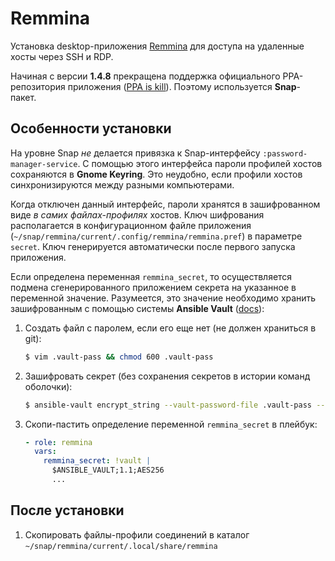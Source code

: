 # Remmina

Установка desktop-приложения [Remmina](https://remmina.org/) для
доступа на удаленные хосты через SSH и RDP.

Начиная с версии **1.4.8** прекращена поддержка официального PPA-репозитория
приложения ([PPA is kill](https://remmina.org/oh-flatpak/)). Поэтому используется **Snap**-пакет.

## Особенности установки

На уровне Snap *не* делается привязка к Snap-интерфейсу `:password-manager-service`.
С помощью этого интерфейса пароли профилей хостов сохраняются в **Gnome Keyring**.
Это неудобно, если профили хостов синхронизируются между разными компьютерами.

Когда отключен данный интерфейс, пароли хранятся в зашифрованном виде
_в самих файлах-профилях_ хостов. Ключ шифрования располагается
в конфигурационном файле приложения (`~/snap/remmina/current/.config/remmina/remmina.pref`)
в параметре `secret`. Ключ генерируется автоматически после первого
запуска приложения.

Если определена переменная `remmina_secret`, то осуществляется подмена сгенерированного приложением
секрета на указанное в переменной значение. Разумеется, это значение необходимо хранить
зашифрованным с помощью системы **Ansible Vault** ([docs](https://docs.ansible.com/ansible/latest/user_guide/vault.html)):

1. Создать файл с паролем, если его еще нет (не должен храниться в git):

   ```bash
   $ vim .vault-pass && chmod 600 .vault-pass
   ```

1. Зашифровать секрет (без сохранения секретов в истории команд оболочки):

   ```bash
   $ ansible-vault encrypt_string --vault-password-file .vault-pass --stdin-name remmina_secret
   ```

1. Скопи-пастить определение переменной `remmina_secret` в плейбук:

   ```yaml
   - role: remmina
     vars:
       remmina_secret: !vault |
         $ANSIBLE_VAULT;1.1;AES256
         ...
   ```

## После установки

1. Скопировать файлы-профили соединений в каталог `~/snap/remmina/current/.local/share/remmina`
